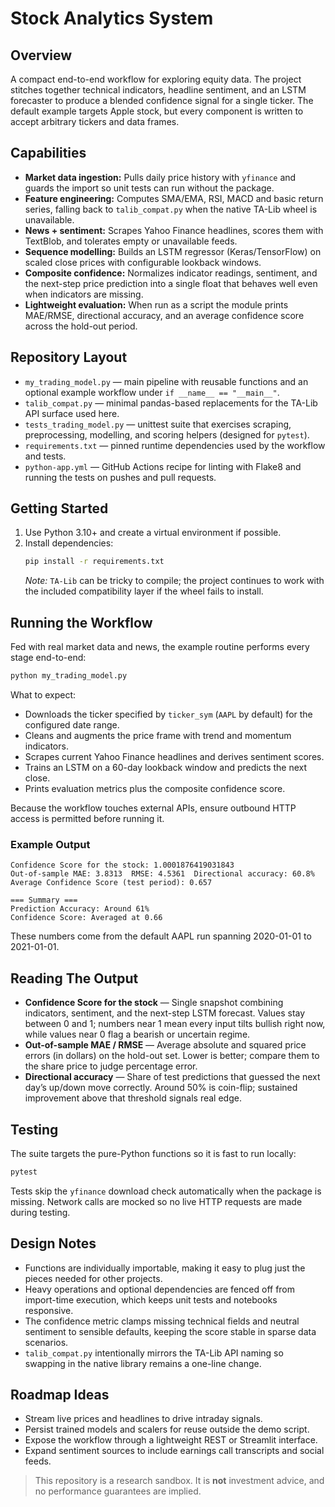 # Stock Analytics System

## Overview
A compact end-to-end workflow for exploring equity data. The project stitches together technical indicators, headline sentiment, and an LSTM forecaster to produce a blended confidence signal for a single ticker. The default example targets Apple stock, but every component is written to accept arbitrary tickers and data frames.

## Capabilities
- **Market data ingestion:** Pulls daily price history with `yfinance` and guards the import so unit tests can run without the package.
- **Feature engineering:** Computes SMA/EMA, RSI, MACD and basic return series, falling back to `talib_compat.py` when the native TA-Lib wheel is unavailable.
- **News + sentiment:** Scrapes Yahoo Finance headlines, scores them with TextBlob, and tolerates empty or unavailable feeds.
- **Sequence modelling:** Builds an LSTM regressor (Keras/TensorFlow) on scaled close prices with configurable lookback windows.
- **Composite confidence:** Normalizes indicator readings, sentiment, and the next-step price prediction into a single float that behaves well even when indicators are missing.
- **Lightweight evaluation:** When run as a script the module prints MAE/RMSE, directional accuracy, and an average confidence score across the hold-out period.

## Repository Layout
- `my_trading_model.py` — main pipeline with reusable functions and an optional example workflow under `if __name__ == "__main__"`.
- `talib_compat.py` — minimal pandas-based replacements for the TA-Lib API surface used here.
- `tests_trading_model.py` — unittest suite that exercises scraping, preprocessing, modelling, and scoring helpers (designed for `pytest`).
- `requirements.txt` — pinned runtime dependencies used by the workflow and tests.
- `python-app.yml` — GitHub Actions recipe for linting with Flake8 and running the tests on pushes and pull requests.

## Getting Started
1. Use Python 3.10+ and create a virtual environment if possible.
2. Install dependencies:
   ```bash
   pip install -r requirements.txt
   ```
   *Note:* `TA-Lib` can be tricky to compile; the project continues to work with the included compatibility layer if the wheel fails to install.

## Running the Workflow
Fed with real market data and news, the example routine performs every stage end-to-end:
```bash
python my_trading_model.py
```
What to expect:
- Downloads the ticker specified by `ticker_sym` (`AAPL` by default) for the configured date range.
- Cleans and augments the price frame with trend and momentum indicators.
- Scrapes current Yahoo Finance headlines and derives sentiment scores.
- Trains an LSTM on a 60-day lookback window and predicts the next close.
- Prints evaluation metrics plus the composite confidence score.

Because the workflow touches external APIs, ensure outbound HTTP access is permitted before running it.

### Example Output
```
Confidence Score for the stock: 1.0001876419031843
Out-of-sample MAE: 3.8313  RMSE: 4.5361  Directional accuracy: 60.8%
Average Confidence Score (test period): 0.657

=== Summary ===
Prediction Accuracy: Around 61%
Confidence Score: Averaged at 0.66
```
These numbers come from the default AAPL run spanning 2020-01-01 to 2021-01-01.

## Reading The Output
- **Confidence Score for the stock** — Single snapshot combining indicators, sentiment, and the next-step LSTM forecast. Values stay between 0 and 1; numbers near 1 mean every input tilts bullish right now, while values near 0 flag a bearish or uncertain regime.
- **Out-of-sample MAE / RMSE** — Average absolute and squared price errors (in dollars) on the hold-out set. Lower is better; compare them to the share price to judge percentage error.
- **Directional accuracy** — Share of test predictions that guessed the next day’s up/down move correctly. Around 50% is coin-flip; sustained improvement above that threshold signals real edge.

## Testing
The suite targets the pure-Python functions so it is fast to run locally:
```bash
pytest
```
Tests skip the `yfinance` download check automatically when the package is missing. Network calls are mocked so no live HTTP requests are made during testing.

## Design Notes
- Functions are individually importable, making it easy to plug just the pieces needed for other projects.
- Heavy operations and optional dependencies are fenced off from import-time execution, which keeps unit tests and notebooks responsive.
- The confidence metric clamps missing technical fields and neutral sentiment to sensible defaults, keeping the score stable in sparse data scenarios.
- `talib_compat.py` intentionally mirrors the TA-Lib API naming so swapping in the native library remains a one-line change.

## Roadmap Ideas
- Stream live prices and headlines to drive intraday signals.
- Persist trained models and scalers for reuse outside the demo script.
- Expose the workflow through a lightweight REST or Streamlit interface.
- Expand sentiment sources to include earnings call transcripts and social feeds.

> This repository is a research sandbox. It is **not** investment advice, and no performance guarantees are implied.
